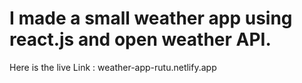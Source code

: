 # I made a small weather app using react.js and open weather API.


 Here is the live Link : weather-app-rutu.netlify.app
